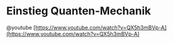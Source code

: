 # Einstieg Quanten-Mechanik

@youtube [https://www.youtube.com/watch?v=QX5h3mBVp-A](https://www.youtube.com/watch?v=QX5h3mBVp-A)
